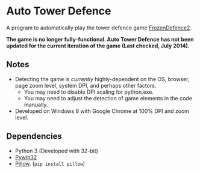# Auto Tower Defence

A program to automatically play the tower defence game [FrozenDefence2](http://pivotfinland.com/frozendefence2/).

**The game is no longer fully-functional. Auto Tower Defence has not been updated for the current iteration of the game (Last checked, July 2014).**

## Notes

- Detecting the game is *currently* highly-dependent on the OS, browser, page zoom level, system DPI, and perhaps other factors.
    - You may need to disable DPI scaling for python.exe.
    - You may need to adjust the detection of game elements in the code manually.
- Developed on Windows 8 with Google Chrome at 100% DPI and zoom level.

## Dependencies

- Python 3 (Developed with 32-bit)
- [Pywin32](http://sourceforge.net/projects/pywin32/)
- [Pillow](https://python-pillow.github.io/). (`pip install pillow`)

